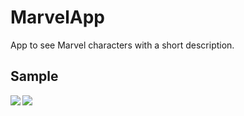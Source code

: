 # MarvelApp
App to see Marvel characters with a short description.

<h2> Sample</h2>

<p> 
<img src="https://user-images.githubusercontent.com/69642768/183537408-da4735ab-6d53-4f5c-bc7f-e9a1fab0ebf0.png" align="left">
<img src="https://user-images.githubusercontent.com/69642768/183536866-458e2163-98f5-4830-a898-824133586b9d.png" align="left">
</p>

